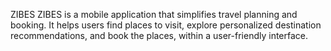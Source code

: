 ZIBES
ZIBES is a mobile application that simplifies travel planning and booking. It helps users find places to visit, explore personalized destination recommendations, and book the places, within a user-friendly interface.
